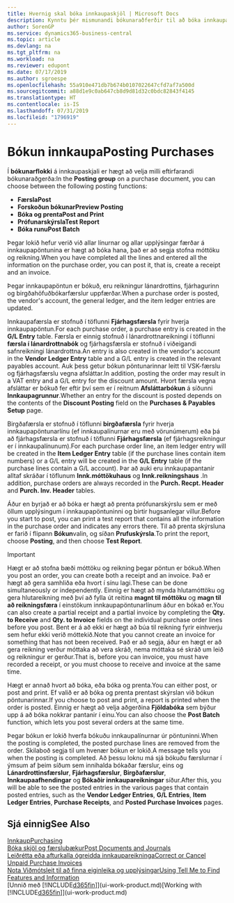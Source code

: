 ```yaml
---
title: Hvernig skal bóka innkaupaskjöl | Microsoft Docs
description: Kynntu þér mismunandi bókunaraðferðir til að bóka innkaupaskjöl og hvernig hægt er að uppfæra bókuð skjöl.
author: SorenGP
ms.service: dynamics365-business-central
ms.topic: article
ms.devlang: na
ms.tgt_pltfrm: na
ms.workload: na
ms.reviewer: edupont
ms.date: 07/17/2019
ms.author: sgroespe
ms.openlocfilehash: 55a910e471db7b674b0107022647cfd7af7a500d
ms.sourcegitcommit: a88d1e9c0ab647cb8d9d81d32c0bdc82843f4145
ms.translationtype: HT
ms.contentlocale: is-IS
ms.lasthandoff: 07/31/2019
ms.locfileid: "1796919"
---
```

# <a name="posting-purchases"></a><span data-ttu-id="5b86a-103">Bókun innkaupa</span><span class="sxs-lookup"><span data-stu-id="5b86a-103">Posting Purchases</span></span>
<span data-ttu-id="5b86a-104">Í **bókunarflokki** á innkaupaskjali er hægt að velja milli eftirfarandi bókunaraðgerða:</span><span class="sxs-lookup"><span data-stu-id="5b86a-104">In the **Posting group** on a purchase document, you can choose between the following posting functions:</span></span>

* <span data-ttu-id="5b86a-105">**Færsla**</span><span class="sxs-lookup"><span data-stu-id="5b86a-105">**Post**</span></span>
* <span data-ttu-id="5b86a-106">**Forskoðun bókunar**</span><span class="sxs-lookup"><span data-stu-id="5b86a-106">**Preview Posting**</span></span>
* <span data-ttu-id="5b86a-107">**Bóka og prenta**</span><span class="sxs-lookup"><span data-stu-id="5b86a-107">**Post and Print**</span></span>
* <span data-ttu-id="5b86a-108">**Prófunarskýrsla**</span><span class="sxs-lookup"><span data-stu-id="5b86a-108">**Test Report**</span></span>
* <span data-ttu-id="5b86a-109">**Bóka runu**</span><span class="sxs-lookup"><span data-stu-id="5b86a-109">**Post Batch**</span></span>

<span data-ttu-id="5b86a-110">Þegar lokið hefur verið við allar línurnar og allar upplýsingar færðar á innkaupapöntunina er hægt að bóka hana, það er að segja stofna móttöku og reikning.</span><span class="sxs-lookup"><span data-stu-id="5b86a-110">When you have completed all the lines and entered all the information on the purchase order, you can post it, that is, create a receipt and an invoice.</span></span>

<span data-ttu-id="5b86a-111">Þegar innkaupapöntun er bókuð, eru reikningur lánardrottins, fjárhagurinn og birgðahöfuðbókarfærslur uppfærðar.</span><span class="sxs-lookup"><span data-stu-id="5b86a-111">When a purchase order is posted, the vendor's account, the general ledger, and the item ledger entries are updated.</span></span>

<span data-ttu-id="5b86a-112">Innkaupafærsla er stofnuð í töflunni  **Fjárhagsfærsla** fyrir hverja innkaupapöntun.</span><span class="sxs-lookup"><span data-stu-id="5b86a-112">For each purchase order, a purchase entry is created in the **G/L Entry** table.</span></span> <span data-ttu-id="5b86a-113">Færsla er einnig stofnuð í lánardrottnareikningi í töflunni **færsla í lánardrottnabók** og fjárhagsfærsla er stofnuð í viðeigandi safnreikningi lánardrottna.</span><span class="sxs-lookup"><span data-stu-id="5b86a-113">An entry is also created in the vendor's account in the **Vendor Ledger Entry** table and a G/L entry is created in the relevant payables account.</span></span> <span data-ttu-id="5b86a-114">Auk þess getur bókun pöntunarinnar leitt til VSK-færslu og fjárhagsfærslu vegna afsláttar.</span><span class="sxs-lookup"><span data-stu-id="5b86a-114">In addition, posting the order may result in a VAT entry and a G/L entry for the discount amount.</span></span> <span data-ttu-id="5b86a-115">Hvort færsla vegna afsláttar er bókuð fer eftir því sem er í reitnum **Afsláttarbókun** á síðunni **Innkaupagrunnur**.</span><span class="sxs-lookup"><span data-stu-id="5b86a-115">Whether an entry for the discount is posted depends on the contents of the **Discount Posting** field on the **Purchases & Payables Setup** page.</span></span>

<span data-ttu-id="5b86a-116">Birgðafærsla er stofnuð í töflunni  **birgðafærsla** fyrir hverja innkaupapöntunarlínu (ef innkaupalínurnar eru með vörunúmerum) eða þá að fjárhagsfærsla er stofnuð í töflunni **Fjárhagsfærsla** (ef fjárhagsreikningur er í innkaupalínunum).</span><span class="sxs-lookup"><span data-stu-id="5b86a-116">For each purchase order line, an item ledger entry will be created in the **Item Ledger Entry** table (if the purchase lines contain item numbers) or a G/L entry will be created in the **G/L Entry** table (if the purchase lines contain a G/L account).</span></span> <span data-ttu-id="5b86a-117">Þar að auki eru innkaupapantanir alltaf skráðar í töflunum **Innk.móttökuhaus** og **Innk.reikningshaus** .</span><span class="sxs-lookup"><span data-stu-id="5b86a-117">In addition, purchase orders are always recorded in the **Purch. Recpt. Header** and **Purch. Inv. Header** tables.</span></span>

<span data-ttu-id="5b86a-118">Áður en byrjað er að bóka er hægt að prenta prófunarskýrslu sem er með öllum upplýsingum í innkaupapöntuninni og birtir hugsanlegar villur.</span><span class="sxs-lookup"><span data-stu-id="5b86a-118">Before you start to post, you can print a test report that contains all the information in the purchase order and indicates any errors there.</span></span> <span data-ttu-id="5b86a-119">Til að prenta skýrsluna er farið í flipann **Bókun**valin, og síðan **Prufuskýrsla**.</span><span class="sxs-lookup"><span data-stu-id="5b86a-119">To print the report, choose **Posting**, and then choose **Test Report**.</span></span>

> [!IMPORTANT]  
>   <span data-ttu-id="5b86a-120">Hægt er að stofna bæði móttöku og reikning þegar pöntun er bókuð.</span><span class="sxs-lookup"><span data-stu-id="5b86a-120">When you post an order, you can create both a receipt and an invoice.</span></span> <span data-ttu-id="5b86a-121">Það er hægt að gera samhliða eða hvort í sínu lagi.</span><span class="sxs-lookup"><span data-stu-id="5b86a-121">These can be done simultaneously or independently.</span></span> <span data-ttu-id="5b86a-122">Einnig er hægt að mynda hlutamóttöku og gera hlutareikning með því að fylla út reitina **magnt til móttöku** og **magn til að reikningsfæra** í einstökum innkaupapöntunarlínum áður en bókað er.</span><span class="sxs-lookup"><span data-stu-id="5b86a-122">You can also create a partial receipt and a partial invoice by completing the **Qty. to Receive** and **Qty. to Invoice** fields on the individual purchase order lines before you post.</span></span> <span data-ttu-id="5b86a-123">Bent er á að ekki er hægt að búa til reikning fyrir einhverju sem hefur ekki verið móttekið.</span><span class="sxs-lookup"><span data-stu-id="5b86a-123">Note that you cannot create an invoice for something that has not been received.</span></span> <span data-ttu-id="5b86a-124">Það er að segja, áður en hægt er að gera reikning verður móttaka að vera skráð, nema móttaka sé skráð um leið og reikningur er gerður.</span><span class="sxs-lookup"><span data-stu-id="5b86a-124">That is, before you can invoice, you must have recorded a receipt, or you must choose to receive and invoice at the same time.</span></span>

<span data-ttu-id="5b86a-125">Hægt er annað hvort að bóka, eða bóka og prenta.</span><span class="sxs-lookup"><span data-stu-id="5b86a-125">You can either post, or post and print.</span></span> <span data-ttu-id="5b86a-126">Ef valið er að bóka og prenta prentast skýrslan við bókun pöntunarinnar.</span><span class="sxs-lookup"><span data-stu-id="5b86a-126">If you choose to post and print, a report is printed when the order is posted.</span></span> <span data-ttu-id="5b86a-127">Einnig er hægt að velja aðgerðina **Fjöldabóka** sem býður upp á að bóka nokkrar pantanir í einu.</span><span class="sxs-lookup"><span data-stu-id="5b86a-127">You can also choose the **Post Batch** function, which lets you post several orders at the same time.</span></span>

<span data-ttu-id="5b86a-128">Þegar bókun er lokið hverfa bókuðu innkaupalínurnar úr pöntuninni.</span><span class="sxs-lookup"><span data-stu-id="5b86a-128">When the posting is completed, the posted purchase lines are removed from the order.</span></span> <span data-ttu-id="5b86a-129">Skilaboð segja til um hvenær bókun er lokið.</span><span class="sxs-lookup"><span data-stu-id="5b86a-129">A message tells you when the posting is completed.</span></span> <span data-ttu-id="5b86a-130">Að þessu loknu má sjá bókuðu færslurnar í ýmsum af þeim síðum sem innihalda bókaðar færslur, eins og **Lánardrottinsfærslur**, **Fjárhagsfærslur**, **Birgðafærslur**, **Innkaupaafhendingar** og **Bókaðir innkaupareikningar** síður.</span><span class="sxs-lookup"><span data-stu-id="5b86a-130">After this, you will be able to see the posted entries in the various pages that contain posted entries, such as the **Vendor Ledger Entries**, **G/L Entries**, **Item Ledger Entries**, **Purchase Receipts**, and **Posted Purchase Invoices** pages.</span></span>

## <a name="see-also"></a><span data-ttu-id="5b86a-131">Sjá einnig</span><span class="sxs-lookup"><span data-stu-id="5b86a-131">See Also</span></span>

[<span data-ttu-id="5b86a-132">Innkaup</span><span class="sxs-lookup"><span data-stu-id="5b86a-132">Purchasing</span></span>](purchasing-manage-purchasing.md)  
[<span data-ttu-id="5b86a-133">Bóka skjöl og færslubækur</span><span class="sxs-lookup"><span data-stu-id="5b86a-133">Post Documents and Journals</span></span>](ui-post-documents-journals.md)  
[<span data-ttu-id="5b86a-134">Leiðrétta eða afturkalla ógreidda innkaupareikninga</span><span class="sxs-lookup"><span data-stu-id="5b86a-134">Correct or Cancel Unpaid Purchase Invoices</span></span>](purchasing-how-correct-cancel-unpaid-purchase-invoices.md)  
[<span data-ttu-id="5b86a-135">Nota Viðmótsleit til að finna eiginleika og upplýsingar</span><span class="sxs-lookup"><span data-stu-id="5b86a-135">Using Tell Me to Find Features and Information</span></span>](ui-search.md)  
<span data-ttu-id="5b86a-136">[Unnið með [!INCLUDE[d365fin](includes/d365fin_md.md)]](ui-work-product.md)</span><span class="sxs-lookup"><span data-stu-id="5b86a-136">[Working with [!INCLUDE[d365fin](includes/d365fin_md.md)]](ui-work-product.md)</span></span>
